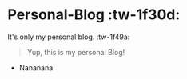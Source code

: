 # Personal-Blog :tw-1f30d:
It's only my personal blog. :tw-1f49a:
> Yup, this is my personal Blog!

* Nananana